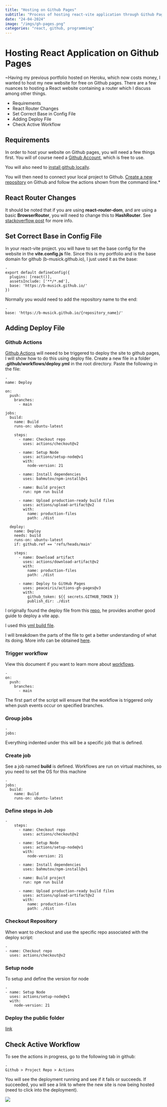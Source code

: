 ```yaml
---
title: "Hosting on Github Pages"
subtitle: "Process of hosting react-vite application through Github Pages"
date: "24-04-2024"
image: "/imgs/gh-pages.png"
categories: "react, github, programming"
---
```


# Hosting React Application on Github Pages

~Having my previous portfolio hosted on Heroku, which now costs money, I wanted to host my new website for free on Github pages. There are a few nuances to hosting a React website containing a router which I discuss among other things.

- Requirements
- React Router Changes
- Set Correct Base in Config File
- Adding Deploy File
- Check Active Workflow

## Requirements
In order to host your website on Github pages, you will need a few things first. You will of course need a [Github Account]("https://docs.github.com/en/get-started/start-your-journey/creating-an-account-on-github#signing-up-for-a-new-personal-account), which is free to use.

You will also need to [install github locally](https://git-scm.com/book/en/v2/Getting-Started-Installing-Git). 

You will then need to connect your local project to Github. [Create a new repository](https://docs.github.com/en/migrations/importing-source-code/using-the-command-line-to-import-source-code/adding-locally-hosted-code-to-github#adding-a-local-repository-to-github-using-git) on Github and follow the actions shown from the command line.*

## React Router Changes
It should be noted that if you are using **react-router-dom**, and are using a basic **BrowserRouter**, you will need to change this to **HashRouter**. See [stackoverflow post](https://stackoverflow.com/questions/71984401/react-router-not-working-with-github-pages) for more info.

## Set Correct Base in Config File
In your react-vite project. you will have to set the base config for the website in the **vite.config.js** file. Since this is my portfolio and is the base domain for github (b-musick.github.io), I just used it as the base:

```
-
export default defineConfig({
  plugins: [react()],
  assetsInclude: ['**/*.md'],
  base: 'https://b-musick.github.io/'
})
```

Normally you would need to add the repository name to the end:

```
-
base: 'https://b-musick.github.io/{repository_name}/'
```

## Adding Deploy File

### Github Actions
[Github Actions](https://github.com/features/actions) will neeed to be triggered to deploy the site to github pages, I will show how to do this using deploy file.
Create a new file in a folder **.github/workflows/deploy.yml** in the root directory. Paste the following in the file:

```
-
name: Deploy

on:
  push:
    branches:
      - main

jobs:
  build:
    name: Build
    runs-on: ubuntu-latest

    steps:
      - name: Checkout repo
        uses: actions/checkout@v2

      - name: Setup Node
        uses: actions/setup-node@v1
        with:
          node-version: 21

      - name: Install dependencies
        uses: bahmutov/npm-install@v1

      - name: Build project
        run: npm run build

      - name: Upload production-ready build files
        uses: actions/upload-artifact@v2
        with:
          name: production-files
          path: ./dist

  deploy:
    name: Deploy
    needs: build
    runs-on: ubuntu-latest
    if: github.ref == 'refs/heads/main'

    steps:
      - name: Download artifact
        uses: actions/download-artifact@v2
        with:
          name: production-files
          path: ./dist

      - name: Deploy to GitHub Pages
        uses: peaceiris/actions-gh-pages@v3
        with:
          github_token: ${{ secrets.GITHUB_TOKEN }}
          publish_dir: ./dist
```
I originally found the deploy file from this [repo](https://github.com/ErickKS/vite-deploy), he provides another good guide to deploy a vite app.

I used this [yml build file](https://github.com/bahmutov/npm-install).

I will breakdown the parts of the file to get a better understanding of what its doing. More info can be obtained [here](https://github.com/JamesIves/github-pages-deploy-action).

### Trigger workflow
View this document if you want to learn more about [workflows](https://docs.github.com/en/actions/learn-github-actions/understanding-github-actions#workflows).

```
-
on:
  push:
    branches:
      - main
```

The first part of the script will ensure that the workflow is triggered only when push events occur on specified branches.

### Group jobs
```
-
jobs:
```
Everything indented under this will be a specific job that is defined.

### Create job
See a job named **build** is defined. Workflows are run on virtual machines, so you need to set the OS for this machine
```
-
jobs:
  build:
    name: Build
    runs-on: ubuntu-latest
```

### Define steps in Job
```
-
    steps:
      - name: Checkout repo
        uses: actions/checkout@v2

      - name: Setup Node
        uses: actions/setup-node@v1
        with:
          node-version: 21

      - name: Install dependencies
        uses: bahmutov/npm-install@v1

      - name: Build project
        run: npm run build

      - name: Upload production-ready build files
        uses: actions/upload-artifact@v2
        with:
          name: production-files
          path: ./dist
```

### Checkout Repository
When want to checkout and use the specific repo associated with the deploy script:

```
-
- name: Checkout repo
  uses: actions/checkout@v2

```

### Setup node
To setup and define the version for node
```
-
- name: Setup Node
  uses: actions/setup-node@v1
  with:
    node-version: 21
```
### Deploy the public folder
[link](https://github.com/peaceiris/actions-gh-pages)

## Check Active Workflow
To see the actions in progress, go to the following tab in github:

```
-
Github > Project Repo > Actions
```

You will see the deployment running and see if it fails or succeeds. If succeeded, you will see a link to where the new site is now being hosted (need to click into the deployment).

<img src="/imgs/action-succeed.png" />